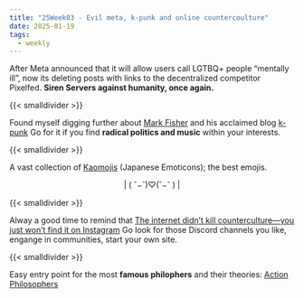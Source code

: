 ```yaml
---
title: "25Week03 - Evil meta, k-punk and online countercoulture"
date: 2025-01-19
tags:
  - weekly
---
```


After Meta announced that it will allow users call LGTBQ+ people “mentally ill”, now its deleting posts with links to the decentralized competitor Pixelfed. **Siren Servers against humanity, once again.**

{{< smalldivider  >}}

Found myself digging further about [Mark Fisher](https://en.wikipedia.org/wiki/Mark_Fisher) and his acclaimed blog [k-punk](https://k-punk.org/) Go for it if you find **radical politics and music** within your interests.

{{< smalldivider  >}}

A vast collection of [Kaomojis](https://kaomoji.ru/en/) (Japanese Emoticons); the best emojis.

<p align="center">| ( ˘⌣˘)♡(˘⌣˘ ) |</p> 

{{< smalldivider  >}}

Alway a good time to remind that [The internet didn’t kill counterculture—you just won’t find it on Instagram](https://www.documentjournal.com/2021/01/the-internet-didnt-kill-counterculture-you-just-wont-find-it-on-instagram/) Go look for those Discord channels you like, engange in communities, start your own site.

{{< smalldivider  >}}

Easy entry point for the most **famous philophers** and their theories: [Action Philosophers](https://www.actionphilosophers.com/)
